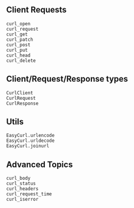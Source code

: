 ## Client Requests

```@docs
curl_open
curl_request
curl_get
curl_patch
curl_post
curl_put
curl_head
curl_delete
```

## Client/Request/Response types

```@docs
CurlClient
CurlRequest
CurlResponse
```

## Utils

```@docs
EasyCurl.urlencode
EasyCurl.urldecode
EasyCurl.joinurl
```

## Advanced Topics

```@docs
curl_body
curl_status
curl_headers
curl_request_time
curl_iserror
```

